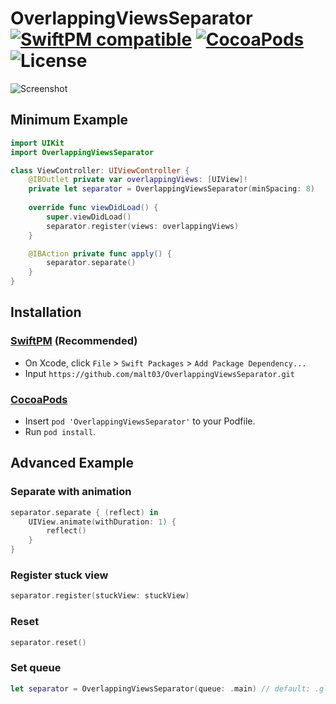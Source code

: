 # OverlappingViewsSeparator [![SwiftPM compatible](https://img.shields.io/badge/SwiftPM-compatible-4BC51D.svg)](https://github.com/apple/swift-package-manager) [![CocoaPods](https://img.shields.io/cocoapods/v/OverlappingViewsSeparator.svg?style=flat)](http://cocoapods.org/pods/OverlappingViewsSeparator) ![License](https://img.shields.io/github/license/malt03/OverlappingViewsSeparator.svg)

![Screenshot](https://raw.githubusercontent.com/malt03/OverlappingViewsSeparator/master/readme/screenshot.gif)

## Minimum Example

```swift
import UIKit
import OverlappingViewsSeparator

class ViewController: UIViewController {
    @IBOutlet private var overlappingViews: [UIView]!
    private let separator = OverlappingViewsSeparator(minSpacing: 8)
    
    override func viewDidLoad() {
        super.viewDidLoad()
        separator.register(views: overlappingViews)
    }

    @IBAction private func apply() {
        separator.separate()
    }
}
```

## Installation
### [SwiftPM](https://github.com/apple/swift-package-manager) (Recommended)

- On Xcode, click `File` > `Swift Packages` > `Add Package Dependency...`
- Input `https://github.com/malt03/OverlappingViewsSeparator.git`

### [CocoaPods](https://github.com/cocoapods/cocoapods)

- Insert `pod 'OverlappingViewsSeparator'` to your Podfile.
- Run `pod install`.

## Advanced Example
### Separate with animation
```swift
separator.separate { (reflect) in
    UIView.animate(withDuration: 1) {
        reflect()
    }
}
```

### Register stuck view
```swift
separator.register(stuckView: stuckView)
```

### Reset
```swift
separator.reset()
```

### Set queue
```swift
let separator = OverlappingViewsSeparator(queue: .main) // default: .global()
```
